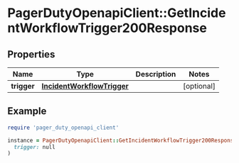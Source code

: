 # PagerDutyOpenapiClient::GetIncidentWorkflowTrigger200Response

## Properties

| Name | Type | Description | Notes |
| ---- | ---- | ----------- | ----- |
| **trigger** | [**IncidentWorkflowTrigger**](IncidentWorkflowTrigger.md) |  | [optional] |

## Example

```ruby
require 'pager_duty_openapi_client'

instance = PagerDutyOpenapiClient::GetIncidentWorkflowTrigger200Response.new(
  trigger: null
)
```

